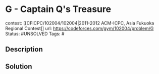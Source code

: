 # G - Captain Q's Treasure

contest: [[CFICPC/102004/102004|2011-2012 ACM-ICPC, Asia Fukuoka Regional Contest]]
url: https://codeforces.com/gym/102004/problem/G
Status: #UNSOLVED
Tags: #

## Description

## Solution

